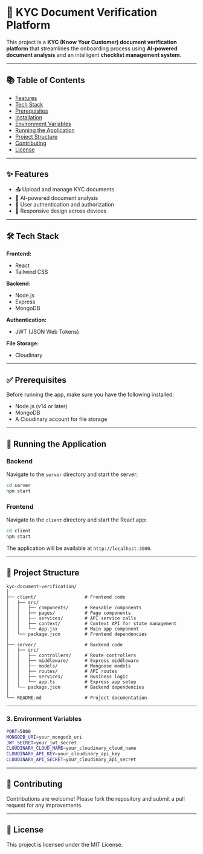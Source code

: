 # 🔐 KYC Document Verification Platform

This project is a **KYC (Know Your Customer) document verification platform** that streamlines the onboarding process using **AI-powered document analysis** and an intelligent **checklist management system**.

---

## 📚 Table of Contents

- [Features](#features)
- [Tech Stack](#tech-stack)
- [Prerequisites](#prerequisites)
- [Installation](#installation)
- [Environment Variables](#environment-variables)
- [Running the Application](#running-the-application)
- [Project Structure](#project-structure)
- [Contributing](#contributing)
- [License](#license)

---

## ✨ Features

- 📤 Upload and manage KYC documents
- 🤖 AI-powered document analysis
- 🔐 User authentication and authorization
- 📱 Responsive design across devices

---

## 🛠 Tech Stack

**Frontend:**

- React
- Tailwind CSS

**Backend:**

- Node.js
- Express
- MongoDB

**Authentication:**

- JWT (JSON Web Tokens)

**File Storage:**

- Cloudinary

---

## ✅ Prerequisites

Before running the app, make sure you have the following installed:

- Node.js (v14 or later)
- MongoDB
- A Cloudinary account for file storage

---

## 🚀 Running the Application

### Backend

Navigate to the `server` directory and start the server:

```bash
cd server
npm start
```

### Frontend

Navigate to the `client` directory and start the React app:

```bash
cd client
npm start
```

The application will be available at `http://localhost:3000`.

---

## 📁 Project Structure

```
kyc-document-verification/
│
├── client/                  # Frontend code
│   ├── src/
│   │   ├── components/      # Reusable components
│   │   ├── pages/           # Page components
│   │   ├── services/        # API service calls
│   │   ├── context/         # Context API for state management
│   │   └── App.jsx          # Main app component
│   └── package.json         # Frontend dependencies
│
├── server/                  # Backend code
│   ├── src/
│   │   ├── controllers/     # Route controllers
│   │   ├── middleware/      # Express middleware
│   │   ├── models/          # Mongoose models
│   │   ├── routes/          # API routes
│   │   ├── services/        # Business logic
│   │   └── app.ts           # Express app setup
│   └── package.json         # Backend dependencies
│
└── README.md                # Project documentation
```

---

### 3. Environment Variables

```bash
PORT=5000
MONGODB_URI=your_mongodb_uri
JWT_SECRET=your_jwt_secret
CLOUDINARY_CLOUD_NAME=your_cloudinary_cloud_name
CLOUDINARY_API_KEY=your_cloudinary_api_key
CLOUDINARY_API_SECRET=your_cloudinary_api_secret
```

---

## 🤝 Contributing

Contributions are welcome! Please fork the repository and submit a pull request for any improvements.

---

## 📜 License

This project is licensed under the MIT License.
